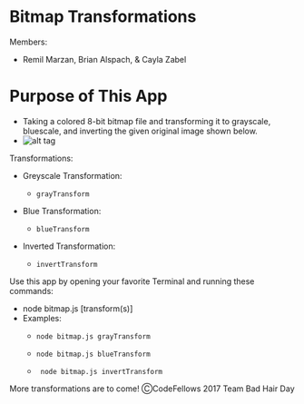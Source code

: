 # Bitmap Transformations

Members:
  - Remil Marzan, Brian Alspach, & Cayla Zabel

# Purpose of This App

  - Taking a colored 8-bit bitmap file and transforming it to grayscale, bluescale, and inverting the given original image shown below.
  - ![alt tag](./img/palette-bitmap.bmp)

Transformations:
  - Greyscale Transformation:
    -     grayTransform
  - Blue Transformation:
    -     blueTransform
  - Inverted Transformation:
    -     invertTransform

Use this app by opening your favorite Terminal and running these commands:
- node bitmap.js [transform(s)]
 - Examples:
    -     node bitmap.js grayTransform
    -     node bitmap.js blueTransform
    -      node bitmap.js invertTransform

More transformations are to come!
ⒸCodeFellows 2017 Team Bad Hair Day
